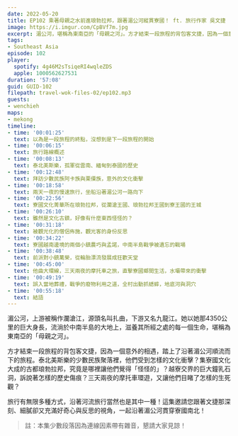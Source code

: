 ```yaml
---
date: 2022-05-20
title: EP102 乘著母親之水前進琅勃拉邦，跟著湄公河縱貫寮國！ ft. 旅行作家 吳文捷
image: https://i.imgur.com/CpBVf7m.jpg
excerpt: 湄公河，堪稱為東南亞的「母親之河」。方才結束一段旅程的背包客文捷，因為一個意外的相遇，踏上了順流而下的旅程，從泰北美斯樂、古都琅勃拉邦、鄉間小鎮到他曲大環的摩托車之旅，他們眼中的寮國是個怎樣的地方？讓我們跟著文捷一起去看看吧！
tags:
- Southeast Asia
episode: 102
player:
  spotify: 4g46M2sTsiqeRI4wqleZDS
  apple: 1000562627531
duration: '57:08'
guid: GUID-102
filepath: travel-wok-files-02/ep102.mp3
guests:
- wenchieh
maps:
- mekong
timeline:
- time: '00:01:25'
  text: 以為是一段旅程的終點，沒想到是下一段旅程的開始
- time: '00:06:15'
  text: 旅行路線概述
- time: '00:08:13'
  text: 泰北美斯樂，孤軍從雲南、緬甸到泰國的歷史
- time: '00:12:48'
  text: 拜訪少數民族阿卡族與栗僳族，意外的文化衝擊
- time: '00:18:58'
  text: 兩天一夜的慢速旅行，坐船沿著湄公河一路向下
- time: '00:22:56'
  text: 寮國文化菁華所在琅勃拉邦，從瀾滄王國、琅勃拉邦王國到寮王國的王城
- time: '00:26:10'
  text: 雖然是文化古鎮，好像有什麼東西怪怪的？
- time: '00:31:18'
  text: 被觀光化的僧侶佈施，觀光客的身份反思
- time: '00:34:22'
  text: 寮國越南邊境的兩個小鎮農巧與孟諾，中南半島戰爭被遺忘的戰場
- time: '00:38:48'
  text: 前派對小鎮萬榮，從輪胎漂流發展成狂歡天堂
- time: '00:45:00'
  text: 他曲大環線，三天兩夜的摩托車之旅，直擊寮國鄉間生活，水壩帶來的衝擊
- time: '00:49:19'
  text: 誤入當地葬禮，戰爭的廢物利用之道，全村出動抓蟋蟀，地底河與洞穴
- time: '00:55:18'
  text: 結語
---
```

湄公河，上游被稱作瀾滄江，源頭名叫扎曲，下游又名九龍江。她以她那4350公里的巨大身長，流淌於中南半島的大地上，滋養其所經之處的每一個生命，堪稱為東南亞的「母親之河」。

方才結束一段旅程的背包客文捷，因為一個意外的相遇，踏上了沿著湄公河順流而下的旅程。泰北美斯樂的少數民族聚落裡，他們受到怎樣的文化衝擊？集寮國文化大成的古都琅勃拉邦，究竟是哪裡讓他們覺得「怪怪的」？越寮交界的巨大鐘乳石洞，訴說著怎樣的歷史傷痕？三天兩夜的摩托車環遊，又讓他們目睹了怎樣的生死觀？

旅行有無限多種方式，沿著河流旅行當然也是其中一種！這集邀請您跟著文捷那深刻、細膩卻又充滿好奇心與反思的視角，一起沿著湄公河貫穿寮國南北！

> 註：本集少數段落因為連線因素帶有雜音，懇請大家見諒！
